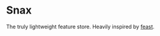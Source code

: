 # Snax

The truly lightweight feature store. Heavily inspired by [feast](https://github.com/feast-dev/feast).